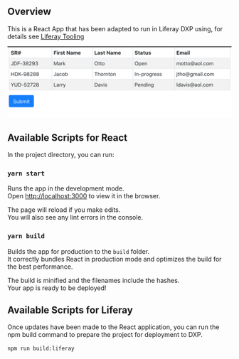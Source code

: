 ## Overview

This is a React App that has been adapted to run in Liferay DXP using, for details see <a href="https://help.liferay.com/hc/en-us/articles/360035467712-Adapting-Existing-Apps-to-Run-on-Liferay-DXP" target="_self">Liferay Tooling</a>

![Screenshot](screenshot.png)

## Available Scripts for React

In the project directory, you can run:

### `yarn start`

Runs the app in the development mode.<br />
Open [http://localhost:3000](http://localhost:3000) to view it in the browser.

The page will reload if you make edits.<br />
You will also see any lint errors in the console.

### `yarn build`

Builds the app for production to the `build` folder.<br />
It correctly bundles React in production mode and optimizes the build for the best performance.

The build is minified and the filenames include the hashes.<br />
Your app is ready to be deployed!

## Available Scripts for Liferay

Once updates have been made to the React application, you can run the npm build command to prepare the project for deployment to DXP.
```console
npm run build:liferay
```